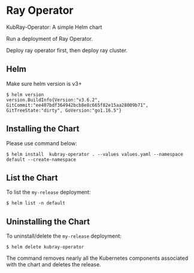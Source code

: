 # Ray Operator

KubRay-Operator: A simple Helm chart

Run a deployment of Ray Operator.

Deploy ray operator first, then deploy ray cluster.

## Helm

Make sure helm version is v3+
```console
$ helm version
version.BuildInfo{Version:"v3.6.2", GitCommit:"ee407bdf364942bcb8e8c665f82e15aa28009b71", GitTreeState:"dirty", GoVersion:"go1.16.5"}
```

## Installing the Chart

Please use command below:
```console
$ helm install  kubray-operator . --values values.yaml --namespace default --create-namespace
```
## List the Chart

To list the `my-release` deployment:

```console
$ helm list -n default
```

## Uninstalling the Chart

To uninstall/delete the `my-release` deployment:

```console
$ helm delete kubray-operator
```

The command removes nearly all the Kubernetes components associated with the
chart and deletes the release.